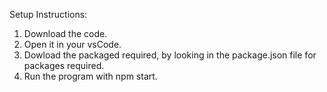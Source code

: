 Setup Instructions: 
1. Download the code. 
2. Open it in your vsCode.
3. Dowload the packaged required, by looking in the package.json file for packages required.
4. Run the program with npm start. 
